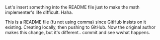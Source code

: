 Let's insert something into the README file just to make the math implementer's life difficult. Haha.

This is a README file (fu not using comma) since GitHub insists on it existing. Creating locally, then pushing to GitHub.
Now the original author makes this change, but it's different.. commit and see wwhat happens.
